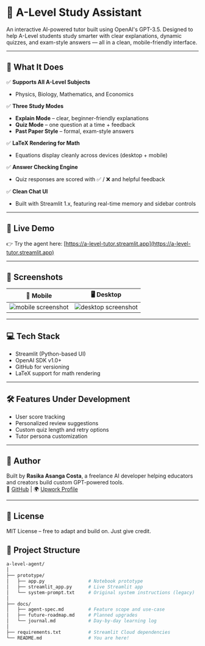 # 📘 A-Level Study Assistant

An interactive AI-powered tutor built using OpenAI's GPT-3.5. Designed to help A-Level students study smarter with clear explanations, dynamic quizzes, and exam-style answers — all in a clean, mobile-friendly interface.

---

## 🎯 What It Does

✅ **Supports All A-Level Subjects**
- Physics, Biology, Mathematics, and Economics

✅ **Three Study Modes**
- **Explain Mode** – clear, beginner-friendly explanations
- **Quiz Mode** – one question at a time + feedback
- **Past Paper Style** – formal, exam-style answers

✅ **LaTeX Rendering for Math**
- Equations display cleanly across devices (desktop + mobile)

✅ **Answer Checking Engine**
- Quiz responses are scored with ✅ / ❌ and helpful feedback

✅ **Clean Chat UI**
- Built with Streamlit 1.x, featuring real-time memory and sidebar controls

---

## 🧪 Live Demo

👉 Try the agent here: [https://a-level-tutor.streamlit.app](https://a-level-tutor.streamlit.app)

---

## 📸 Screenshots

| 📱 Mobile | 🖥️ Desktop |
|----------|------------|
| ![mobile screenshot](link-to-your-screenshot) | ![desktop screenshot](link-to-your-screenshot) |

---

## 💻 Tech Stack

- Streamlit (Python-based UI)
- OpenAI SDK v1.0+
- GitHub for versioning
- LaTeX support for math rendering

---

## 🛠️ Features Under Development

- User score tracking
- Personalized review suggestions
- Custom quiz length and retry options
- Tutor persona customization

---

## 👤 Author

Built by **Rasika Asanga Costa**, a freelance AI developer helping educators and creators build custom GPT-powered tools.  
🔗 [GitHub](https://github.com/your-profile) | 🌍 [Upwork Profile](https://www.upwork.com/freelancers/~01c953551454c08a8c)

---

## 📄 License

MIT License – free to adapt and build on. Just give credit.


## 📁 Project Structure

```bash
a-level-agent/
│
├── prototype/
│   ├── app.py                # Notebook prototype
│   ├── streamlit_app.py      # Live Streamlit app
│   └── system-prompt.txt     # Original system instructions (legacy)
│
├── docs/
│   ├── agent-spec.md         # Feature scope and use-case
│   ├── future-roadmap.md     # Planned upgrades
│   └── journal.md            # Day-by-day learning log
│
├── requirements.txt          # Streamlit Cloud dependencies
└── README.md                 # You are here!



